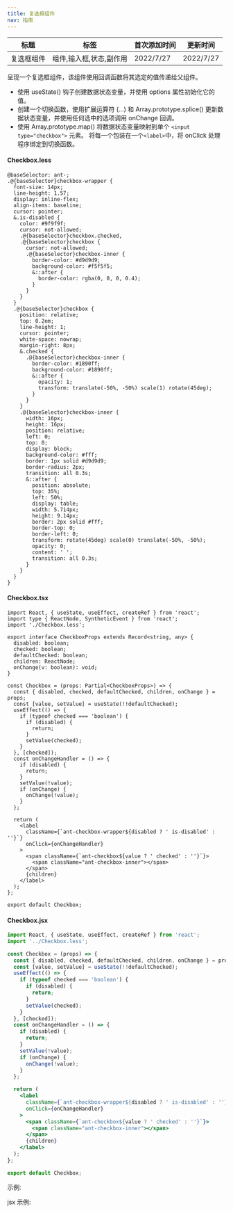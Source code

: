 ```yaml
---
title: 复选框组件
nav: 指南
---
```


| 标题       | 标签                    | 首次添加时间 | 更新时间  |
| ---------- | ----------------------- | ------------ | --------- |
| 复选框组件 | 组件,输入框,状态,副作用 | 2022/7/27    | 2022/7/27 |

呈现一个复选框组件，该组件使用回调函数将其选定的值传递给父组件。

- 使用 useState() 钩子创建数据状态变量，并使用 options 属性初始化它的值。
- 创建一个切换函数，使用扩展运算符 (...) 和 Array.prototype.splice() 更新数据状态变量，并使用任何选中的选项调用 onChange 回调。
- 使用 Array.prototype.map() 将数据状态变量映射到单个 `<input type="checkbox">` 元素。 将每一个包装在一个`<label>`中，将 onClick 处理程序绑定到切换函数。

#### Checkbox.less

```less
@baseSelector: ant-;
.@{baseSelector}checkbox-wrapper {
  font-size: 14px;
  line-height: 1.57;
  display: inline-flex;
  align-items: baseline;
  cursor: pointer;
  &.is-disabled {
    color: #9f9f9f;
    cursor: not-allowed;
    .@{baseSelector}checkbox.checked,
    .@{baseSelector}checkbox {
      cursor: not-allowed;
      .@{baseSelector}checkbox-inner {
        border-color: #d9d9d9;
        background-color: #f5f5f5;
        &::after {
          border-color: rgba(0, 0, 0, 0.4);
        }
      }
    }
  }
  .@{baseSelector}checkbox {
    position: relative;
    top: 0.2em;
    line-height: 1;
    cursor: pointer;
    white-space: nowrap;
    margin-right: 8px;
    &.checked {
      .@{baseSelector}checkbox-inner {
        border-color: #1890ff;
        background-color: #1890ff;
        &::after {
          opacity: 1;
          transform: translate(-50%, -50%) scale(1) rotate(45deg);
        }
      }
    }
    .@{baseSelector}checkbox-inner {
      width: 16px;
      height: 16px;
      position: relative;
      left: 0;
      top: 0;
      display: block;
      background-color: #fff;
      border: 1px solid #d9d9d9;
      border-radius: 2px;
      transition: all 0.3s;
      &::after {
        position: absolute;
        top: 35%;
        left: 50%;
        display: table;
        width: 5.714px;
        height: 9.14px;
        border: 2px solid #fff;
        border-top: 0;
        border-left: 0;
        transform: rotate(45deg) scale(0) translate(-50%, -50%);
        opacity: 0;
        content: ' ';
        transition: all 0.3s;
      }
    }
  }
}
```

#### Checkbox.tsx

```tsx | pure
import React, { useState, useEffect, createRef } from 'react';
import type { ReactNode, SyntheticEvent } from 'react';
import './Checkbox.less';

export interface CheckboxProps extends Record<string, any> {
  disabled: boolean;
  checked: boolean;
  defaultChecked: boolean;
  children: ReactNode;
  onChange(v: boolean): void;
}

const Checkbox = (props: Partial<CheckboxProps>) => {
  const { disabled, checked, defaultChecked, children, onChange } = props;
  const [value, setValue] = useState(!!defaultChecked);
  useEffect(() => {
    if (typeof checked === 'boolean') {
      if (disabled) {
        return;
      }
      setValue(checked);
    }
  }, [checked]);
  const onChangeHandler = () => {
    if (disabled) {
      return;
    }
    setValue(!value);
    if (onChange) {
      onChange(!value);
    }
  };

  return (
    <label
      className={`ant-checkbox-wrapper${disabled ? ' is-disabled' : ''}`}
      onClick={onChangeHandler}
    >
      <span className={`ant-checkbox${value ? ' checked' : ''}`}>
        <span className="ant-checkbox-inner"></span>
      </span>
      {children}
    </label>
  );
};

export default Checkbox;
```

#### Checkbox.jsx

```jsx | pure
import React, { useState, useEffect, createRef } from 'react';
import '../Checkbox.less';

const Checkbox = (props) => {
  const { disabled, checked, defaultChecked, children, onChange } = props;
  const [value, setValue] = useState(!!defaultChecked);
  useEffect(() => {
    if (typeof checked === 'boolean') {
      if (disabled) {
        return;
      }
      setValue(checked);
    }
  }, [checked]);
  const onChangeHandler = () => {
    if (disabled) {
      return;
    }
    setValue(!value);
    if (onChange) {
      onChange(!value);
    }
  };

  return (
    <label
      className={`ant-checkbox-wrapper${disabled ? ' is-disabled' : ''}`}
      onClick={onChangeHandler}
    >
      <span className={`ant-checkbox${value ? ' checked' : ''}`}>
        <span className="ant-checkbox-inner"></span>
      </span>
      {children}
    </label>
  );
};

export default Checkbox;
```

示例:

<code src="./Demo.zh-CN.tsx" id="checkboxTsxDemoZH"></code>

jsx 示例:

<code src="./jsx/Demo.zh-CN.jsx" id="checkboxJsxDemoZH"></code>
